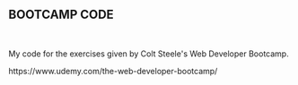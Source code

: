 <h2>BOOTCAMP CODE</h2>
<br>
<p>My code for the exercises given by Colt Steele's Web Developer Bootcamp.</p>
https://www.udemy.com/the-web-developer-bootcamp/

